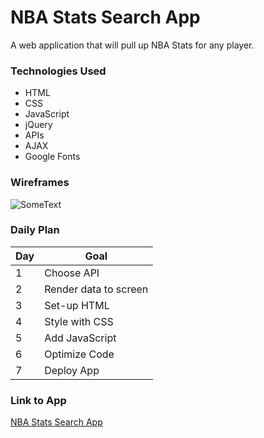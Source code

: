 # NBA Stats Search App

A web application that will pull up NBA Stats for any player.

### Technologies Used

- HTML
- CSS
- JavaScript
- jQuery
- APIs
- AJAX
- Google Fonts

### Wireframes

![SomeText](https://docs.google.com/drawings/d/e/2PACX-1vQ3X_I3qEf5Wfn97wXg8DSfzH-NhJMTrAQziD8p699H5CX3QrcnPOHF38u2VheNvC1xauwXDe-PZRrr/pub?w=960&h=720)

### Daily Plan
| Day | Goal |
|-----|------|
| 1 | Choose API |
| 2 | Render data to screen |
| 3 | Set-up HTML |
| 4 | Style with CSS |
| 5 | Add JavaScript |
| 6 | Optimize Code |
| 7 | Deploy App |

### Link to App
[NBA Stats Search App](https://www.google.com)